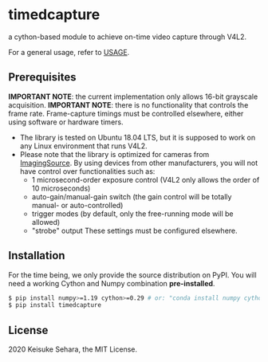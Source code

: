 # timedcapture

a cython-based module to achieve on-time video capture through V4L2.

For a general usage, refer to [USAGE](https://github.com/gwappa/python-timedcapture/blob/master/USAGE.md).

## Prerequisites

**IMPORTANT NOTE**: the current implementation only allows 16-bit grayscale acquisition.
**IMPORTANT NOTE**: there is no functionality that controls the frame rate. Frame-capture timings must be controlled elsewhere, either using software or hardware timers.

- The library is tested on Ubuntu 18.04 LTS, but it is supposed to work on any Linux environment that runs V4L2.
- Please note that the library is optimized for cameras from [ImagingSource](https://www.theimagingsource.com/).
  By using devices from other manufacturers, you will not have control over functionalities such as:
  - 1 microsecond-order exposure control (V4L2 only allows the order of 10 microseconds)
  - auto-gain/manual-gain switch (the gain control will be totally manual- or auto-controlled)
  - trigger modes (by default, only the free-running mode will be allowed)
  - "strobe" output
  These settings must be configured elsewhere.

## Installation

For the time being, we only provide the source distribution on PyPI.
You will need a working Cython and Numpy combination **pre-installed**.

```bash
$ pip install numpy>=1.19 cython>=0.29 # or: "conda install numpy cython", in case you use Anaconda
$ pip install timedcapture
```

## License

2020 Keisuke Sehara, the MIT License.
